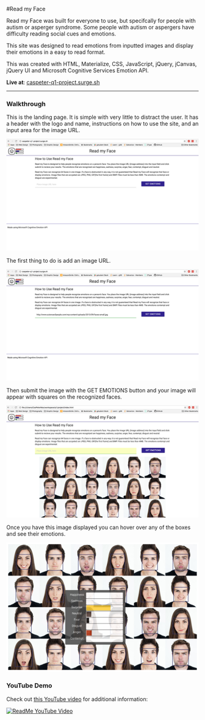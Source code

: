 #Read my Face



Read my Face was built for everyone to use, but specifcally for people with autism or asperger syndrome. Some people with autism or aspergers have difficulty reading social cues and emotions.

This site was designed to read emotions from inputted images and display their emotions in a easy to read format.

This was created with HTML, Materialize, CSS, JavaScript, jQuery, jCanvas, jQuery UI and Microsoft Cognitive Services Emotion API.

**Live at**: [caspeter-q1-project.surge.sh](caspeter-q1-project.surge.sh)

------

### Walkthrough

This is the landing page. It is simple with very little to distract the user. It has a header with the logo and name, instructions on how to use the site, and an input area for the image URL.

![Landing Page](ScreenShots/landingPage.png)

The first thing to do is add an image URL.

![Add URL](ScreenShots/addInput.png)

Then submit the image with the GET EMOTIONS button and your image will appear with squares on the recognized faces.

![View inputted image](ScreenShots/drawFaces.png)



Once you have this image displayed you can hover over any of the boxes and see their emotions.

![Show Emotions](ScreenShots/progressBar.png)

### YouTube Demo

Check out [this YouTube video](https://youtu.be/uhANx0dxOuY) for additional information:

[![ReadMe YouTube Video](https://img.youtube.com/vi/uhANx0dxOuY/0.jpg)](https://youtu.be/uhANx0dxOuY)